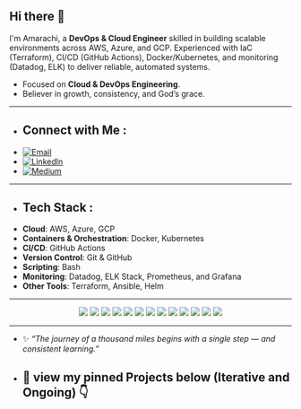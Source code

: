 ## Hi there 👋

I'm Amarachi, a **DevOps & Cloud Engineer** skilled in building scalable environments across AWS, Azure, and GCP. Experienced with IaC (Terraform), CI/CD (GitHub Actions), Docker/Kubernetes, and monitoring (Datadog, ELK) to deliver reliable, automated systems. 
-  Focused on **Cloud & DevOps Engineering**.
-  Believer in growth, consistency, and God’s grace.

---
- ##  Connect with Me :
-  [![Email](https://img.shields.io/badge/Email-amarachiezeonyekwere%40gmail.com-red?style=flat&logo=gmail)](mailto:amarachiezeonyekwere@gmail.com)
-  [![LinkedIn](https://img.shields.io/badge/LinkedIn-Amarachi%20Ezeonyekwere-blue?style=flat&logo=linkedin)](https://www.linkedin.com/in/amarachi-ezeonyekwere/)
-  [![Medium](https://img.shields.io/badge/Medium-Read%20My%20Articles-green?style=flat&logo=medium)](https://medium.com/@amarachiezeonyekwere)

---

- ##  Tech Stack :
- **Cloud**: AWS, Azure, GCP
- **Containers & Orchestration**: Docker, Kubernetes
- **CI/CD**: GitHub Actions 
- **Version Control**: Git & GitHub 
- **Scripting**:  Bash
- **Monitoring**: Datadog, ELK Stack, Prometheus, and Grafana
- **Other Tools**: Terraform, Ansible, Helm


---

<p align="center">
  <!-- Shields.io Badges -->
  <img src="https://img.shields.io/badge/Linux-FCC624?style=for-the-badge&logo=linux&logoColor=black"/>
  <img src="https://img.shields.io/badge/Git-F05032?style=for-the-badge&logo=git&logoColor=white"/>
  <img src="https://img.shields.io/badge/GitHub-181717?style=for-the-badge&logo=github&logoColor=white"/>
  <img src="https://img.shields.io/badge/Docker-2496ED?style=for-the-badge&logo=docker&logoColor=white"/>
  <img src="https://img.shields.io/badge/Kubernetes-326CE5?style=for-the-badge&logo=kubernetes&logoColor=white"/>
  <img src="https://img.shields.io/badge/Terraform-623CE4?style=for-the-badge&logo=terraform&logoColor=white"/>
  <img src="https://img.shields.io/badge/Google%20Cloud-4285F4?style=for-the-badge&logo=google-cloud&logoColor=white"/>
  <img src="https://img.shields.io/badge/Azure-0078D4?style=for-the-badge&logo=microsoft-azure&logoColor=white"/>
  <img src="https://img.shields.io/badge/AWS-232F3E?style=for-the-badge&logo=amazon-aws&logoColor=white"/>
  <img src="https://img.shields.io/badge/Elastic-005571?style=for-the-badge&logo=elasticsearch&logoColor=white"/>
  <img src="https://img.shields.io/badge/Logstash-005571?style=for-the-badge&logo=logstash&logoColor=white"/>
  <img src="https://img.shields.io/badge/Kibana-E8478B?style=for-the-badge&logo=kibana&logoColor=white"/>
  <img src="https://img.shields.io/badge/Datadog-632CA6?style=for-the-badge&logo=datadog&logoColor=white"/>
</p>

---



- ✨ *“The journey of a thousand miles begins with a single step — and consistent learning.”*

- ## 📌 view my pinned Projects below (Iterative and Ongoing) 👇

